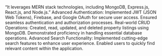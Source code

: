 “It leverages MERN stack technologies, including MongoDB, Express.js, React.js, and Node.js.”
Advanced Authentication:
Implemented JWT (JSON Web Tokens), Firebase, and Google OAuth for secure user access.
Ensured seamless authentication and authorization processes.
Real-world CRUD Operations:
Created, read, updated, and deleted property listings using MongoDB.
Demonstrated proficiency in handling essential database operations.
Advanced Search Functionality:
Implemented cutting-edge search features to enhance user experience.
Enabled users to quickly find relevant content within the application.
